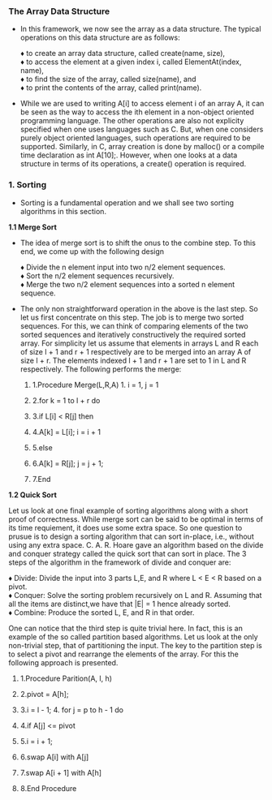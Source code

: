 ### The Array Data Structure

- In this framework, we now see the array as a data structure. The typical operations on this data structure are as follows:  

    ♦ to create an array data structure, called create(name, size),  
    ♦ to access the element at a given index i, called ElementAt(index, name),    
    ♦ to find the size of the array, called size(name), and  
    ♦ to print the contents of the array, called print(name).  

- While we are used to writing A[i] to access element i of an array A, it can be seen as the way to access the ith element in a non-object oriented programming language. The other operations are also not explicity specified when one uses languages such as C. But, when one considers purely object oriented languages, such operations are required to be supported. Similarly, in C, array creation is done by malloc() or a compile time declaration as int A[10];. However, when one looks at a data structure in terms of its operations, a create() operation is required.  

### 1. Sorting  

- Sorting is a fundamental operation and we shall see two sorting algorithms in this section.  

**1.1 Merge Sort**

- The idea of merge sort is to shift the onus to the combine step. To this end, we come up with the following design   

   ♦ Divide the n element input into two n/2 element sequences.  
   ♦ Sort the n/2 element sequences recursively.  
   ♦ Merge the two n/2 element sequences into a sorted n element sequence.  

- The only non straightforward operation in the above is the last step. So let us first concentrate on this step. The job is to merge two sorted sequences. For this, we can think of comparing elements of the two sorted sequences and iteratively constructively the required sorted array. For simplicity let us assume that elements in arrays L and R each of size l + 1 and r + 1 respectively are to be merged into an array A of size l + r. The elements indexed l + 1 and r + 1 are set to 1 in L and R respectively. The following performs the merge:

    1. 1.Procedure Merge(L,R,A) 1. i = 1, j = 1

    2. 2.for k = 1 to l + r do 

    3. 3.if L[i] < R[j] then
    
    4. 4.A[k] = L[i]; i = i + 1

    5. 5.else 

    6. 6.A[k] = R[j]; j = j + 1; 

    7. 7.End 

**1.2 Quick Sort**

Let us look at one final example of sorting algorithms along with a short proof of correctness. While merge sort can be said to be optimal in terms of its time requiement, it does use some extra space. So one question to prusue is to design a sorting algorithm that can sort in-place, i.e., without using any extra space. C. A. R. Hoare gave an algorithm based on the divide and conquer strategy called the quick sort that can sort in place. The 3 steps of the algorithm in the framework of divide and conquer are:   

   ♦ Divide: Divide the input into 3 parts L,E, and R where L < E < R based on a pivot.  
   ♦ Conquer: Solve the sorting problem recursively on L and R. Assuming that all the items are distinct,we have that |E| = 1 hence already sorted.  
   ♦ Combine: Produce the sorted L, E, and R in that order.  
  
One can notice that the third step is quite trivial here. In fact, this is an example of the so called partition based algorithms. Let us look at the only non-trivial step, that of partitioning the input. The key to the partition step is to select a pivot and rearrange the elements of the array. For this the following approach is presented.  
        
   1. 1.Procedure Parition(A, l, h)

   2. 2.pivot = A[h];

   3. 3.i = l - 1; 4. for j = p to h - 1 do

   4. 4.if A[j] <= pivot

   5. 5.i = i + 1;

   6. 6.swap A[i] with A[j]

   7. 7.swap A[i + 1] with A[h]

   8. 8.End Procedure

